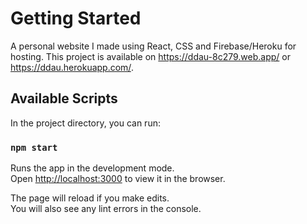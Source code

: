 # Getting Started

A personal website I made using React, CSS and Firebase/Heroku for hosting. This project is available on https://ddau-8c279.web.app/ or https://ddau.herokuapp.com/.

## Available Scripts

In the project directory, you can run:

### `npm start`

Runs the app in the development mode.\
Open [http://localhost:3000](http://localhost:3000) to view it in the browser.

The page will reload if you make edits.\
You will also see any lint errors in the console.
